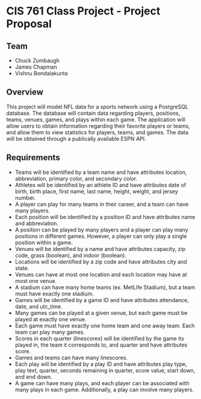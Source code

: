 # CIS 761 Class Project - Project Proposal

## Team
* Chuck Zumbaugh
* James Chapman
* Vishnu Bondalakunta

## Overview
This project will model NFL data for a sports network using a PostgreSQL database. The database will contain data regarding players, positions, teams, venues, games, and plays within each game. The application will allow users to obtain information regarding their favorite players or teams, and allow them to view statistics for players, teams, and games. The data will be obtained through a publically available ESPN API. 

## Requirements
* Teams will be identified by a team name and have attributes location, abbreviation, primary color, and secondary color.
* Athletes will be identified by an athlete ID and have attributes date of birth, birth place, first name, last name, height, weight, and jersey number.
* A player can play for many teams in their career, and a team can have many players.
* Each position will be identified by a position ID and have attributes name and abbreviation.
* A position can be played by many players and a player can play many positions in different games. However, a player can only play a single position within a game.
* Venues will be identified by a name and have attributes capacity, zip code, grass (boolean), and indoor (boolean).
* Locations will be identified by a zip code and have attributes city and state.
* Venues can have at most one location and each location may have at most one venue.
* A stadium can have many home teams (ex. MetLife Stadium), but a team must have exactly one stadium.
* Games will be identified by a game ID and have attributes attendance, date, and utc_time.
* Many games can be played at a given venue, but each game must be played at exactly one venue.
* Each game must have exactly one home team and one away team. Each team can play many games.
* Scores in each quarter (linescores) will be identified by the game its played in, the team it corresponds to, and quarter and have attributes score.
* Games and teams can have many linescores.
* Each play will be identified by a play ID and have attributes play type, play text, quarter, seconds remaining in quarter, score value, start down, and end down.
* A game can have many plays, and each player can be associated with many plays in each game. Additionally, a play can involve many players. 

